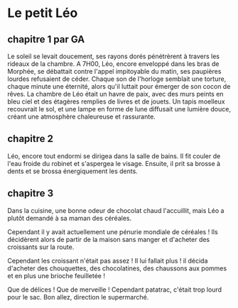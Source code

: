 # Le petit Léo

## chapitre 1 par GA
Le soleil se levait doucement, ses rayons dorés pénétrèrent à travers les rideaux de la chambre. A 7H00, Léo, encore enveloppé dans les bras de Morphée, se débattait contre l'appel impitoyable du matin, ses paupières lourdes refusaient de céder. Chaque son de l'horloge semblait une torture, chaque minute une éternité, alors qu'il luttait pour émerger de son cocon de rêves.
La chambre de Léo était un havre de paix, avec des murs peints en bleu ciel et des étagères remplies de livres et de jouets. Un tapis moelleux recouvrait le sol, et une lampe en forme de lune diffusait une lumière douce, créant une atmosphère chaleureuse et rassurante.

## chapitre 2
Léo, encore tout endormi se dirigea dans la salle de bains. Il fit couler de l'eau froide du robinet et s'aspergea le visage. Ensuite, il prit sa brosse à dents et se brossa énergiquement les dents.

## chapitre 3
Dans la cuisine, une bonne odeur de chocolat chaud l'accuillit, mais Léo a plutôt demandé à sa maman des céréales.

Cependant il y avait actuellement une pénurie mondiale de céréales ! Ils décidèrent alors de partir de la maison sans manger et d'acheter des croissants sur la route.

Cependant les croissant n'était pas assez ! Il lui fallait plus !
il décida d'acheter des chouquettes, des chocolatines, des chaussons aux pommes et en plus une brioche feuilletée !

Que de délices ! Que de merveille ! Cependant patatrac, c'était trop lourd pour le sac. Bon allez, direction le supermarché.
